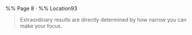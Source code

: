 %% Page 8 · %% Location93 
> Extraordinary results are directly determined by how narrow you can make your focus. 